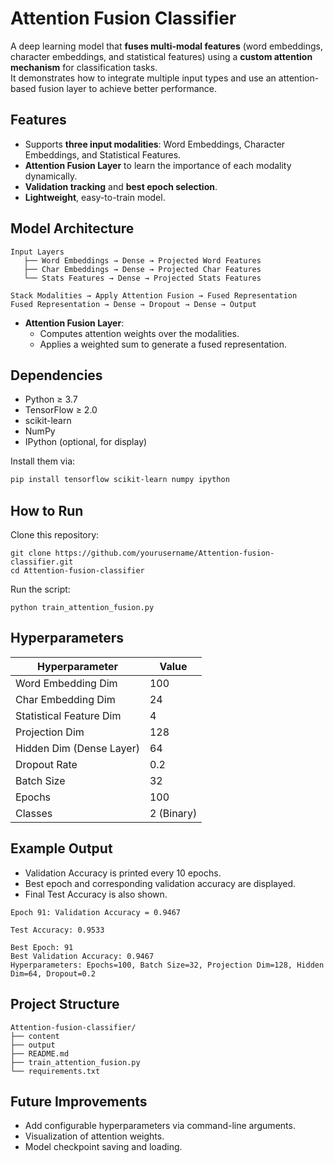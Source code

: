 # Attention Fusion Classifier

A deep learning model that **fuses multi-modal features** (word embeddings, character embeddings, and statistical features) using a **custom attention mechanism** for classification tasks.  
It demonstrates how to integrate multiple input types and use an attention-based fusion layer to achieve better performance.


## Features

- Supports **three input modalities**: Word Embeddings, Character Embeddings, and Statistical Features.
- **Attention Fusion Layer** to learn the importance of each modality dynamically.
- **Validation tracking** and **best epoch selection**.
- **Lightweight**, easy-to-train model.

## Model Architecture

```
Input Layers
   ├── Word Embeddings → Dense → Projected Word Features
   ├── Char Embeddings → Dense → Projected Char Features
   └── Stats Features → Dense → Projected Stats Features

Stack Modalities → Apply Attention Fusion → Fused Representation
Fused Representation → Dense → Dropout → Dense → Output
```

- **Attention Fusion Layer**:
  - Computes attention weights over the modalities.
  - Applies a weighted sum to generate a fused representation.


## Dependencies

- Python ≥ 3.7
- TensorFlow ≥ 2.0
- scikit-learn
- NumPy
- IPython (optional, for display)

Install them via:

```bash
pip install tensorflow scikit-learn numpy ipython
```

## How to Run
Clone this repository:

```
git clone https://github.com/yourusername/Attention-fusion-classifier.git
cd Attention-fusion-classifier
```

Run the script:
```
python train_attention_fusion.py
```

## Hyperparameters

| Hyperparameter           | Value        |
|---------------------------|--------------|
| Word Embedding Dim        | 100          |
| Char Embedding Dim        | 24           |
| Statistical Feature Dim   | 4            |
| Projection Dim            | 128          |
| Hidden Dim (Dense Layer)  | 64           |
| Dropout Rate              | 0.2          |
| Batch Size                | 32           |
| Epochs                    | 100          |
| Classes                   | 2 (Binary)   |

## Example Output

- Validation Accuracy is printed every 10 epochs.
- Best epoch and corresponding validation accuracy are displayed.
- Final Test Accuracy is also shown.

```
Epoch 91: Validation Accuracy = 0.9467

Test Accuracy: 0.9533

Best Epoch: 91
Best Validation Accuracy: 0.9467
Hyperparameters: Epochs=100, Batch Size=32, Projection Dim=128, Hidden Dim=64, Dropout=0.2
```

## Project Structure

```
Attention-fusion-classifier/
├── content
├── output
├── README.md
├── train_attention_fusion.py
└── requirements.txt 
```
## Future Improvements
- Add configurable hyperparameters via command-line arguments.
- Visualization of attention weights.
- Model checkpoint saving and loading.
